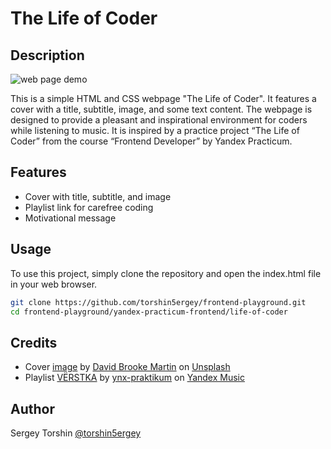 # The Life of Coder

## Description 

![web page demo](./assets/demo.gif)

This is a simple HTML and CSS webpage "The Life of Coder". It features a cover with a title, subtitle, image, and some text content. The webpage is designed to provide a pleasant and inspirational environment for coders while listening to music. It is inspired by a practice project “The Life of Coder” from the course “Frontend Developer” by Yandex Practicum.

## Features

- Cover with title, subtitle, and image
- Playlist link for carefree coding
- Motivational message

## Usage
To use this project, simply clone the repository and open the index.html file in your web browser.

```bash
git clone https://github.com/torshin5ergey/frontend-playground.git
cd frontend-playground/yandex-practicum-frontend/life-of-coder
```

## Credits
- Cover [image](https://unsplash.com/photos/blue-and-orange-flower-0DLKy4IPoc8) by [David Brooke Martin](https://unsplash.com/@dbmartin00) on [Unsplash](https://unsplash.com/)
- Playlist [VЁRSTKA](https://music.yandex.ru/users/ynx-praktikum/playlists/1002) by [ynx-praktikum](https://music.yandex.ru/users/ynx-praktikum) on [Yandex Music](https://music.yandex.ru/)

## Author

Sergey Torshin [@torshin5ergey](https://github.com/torshin5ergey)